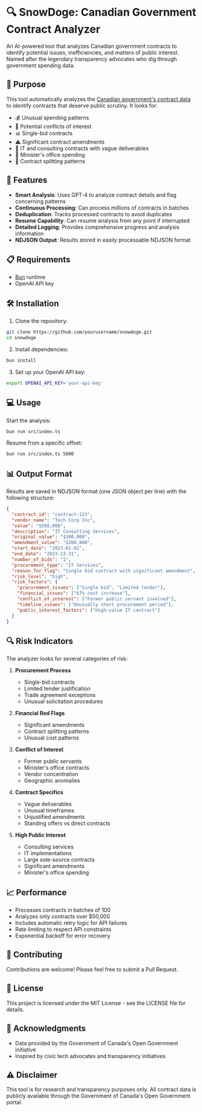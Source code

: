 # 🔍 SnowDoge: Canadian Government Contract Analyzer

An AI-powered tool that analyzes Canadian government contracts to identify potential issues, inefficiencies, and matters of public interest. Named after the legendary transparency advocates who dig through government spending data.

## 🎯 Purpose

This tool automatically analyzes the [Canadian government's contract data](https://open.canada.ca/data/en/dataset/d8f85d91-7dec-4fd1-8055-483b77225d8b) to identify contracts that deserve public scrutiny. It looks for:

- 💰 Unusual spending patterns
- 🤝 Potential conflicts of interest
- 📊 Single-bid contracts
- ⚠️ Significant contract amendments
- 🏢 IT and consulting contracts with vague deliverables
- 👥 Minister's office spending
- 🔄 Contract splitting patterns

## 🚀 Features

- **Smart Analysis**: Uses GPT-4 to analyze contract details and flag concerning patterns
- **Continuous Processing**: Can process millions of contracts in batches
- **Deduplication**: Tracks processed contracts to avoid duplicates
- **Resume Capability**: Can resume analysis from any point if interrupted
- **Detailed Logging**: Provides comprehensive progress and analysis information
- **NDJSON Output**: Results stored in easily processable NDJSON format

## 📋 Requirements

- [Bun](https://bun.sh) runtime
- OpenAI API key

## 🛠️ Installation

1. Clone the repository:
```bash
git clone https://github.com/yourusername/snowdoge.git
cd snowdoge
```

2. Install dependencies:
```bash
bun install
```

3. Set up your OpenAI API key:
```bash
export OPENAI_API_KEY='your-api-key'
```

## 💻 Usage

Start the analysis:
```bash
bun run src/index.ts
```

Resume from a specific offset:
```bash
bun run src/index.ts 5000
```

## 📊 Output Format

Results are saved in NDJSON format (one JSON object per line) with the following structure:

```json
{
  "contract_id": "contract-123",
  "vendor_name": "Tech Corp Inc",
  "value": "$500,000",
  "description": "IT Consulting Services",
  "original_value": "$300,000",
  "amendment_value": "$200,000",
  "start_date": "2023-01-01",
  "end_date": "2023-12-31",
  "number_of_bids": "1",
  "procurement_type": "IT Services",
  "reason_for_flag": "Single bid contract with significant amendment",
  "risk_level": "high",
  "risk_factors": {
    "procurement_issues": ["Single bid", "Limited tender"],
    "financial_issues": ["67% cost increase"],
    "conflict_of_interest": ["Former public servant involved"],
    "timeline_issues": ["Unusually short procurement period"],
    "public_interest_factors": ["High-value IT contract"]
  }
}
```

## 🔍 Risk Indicators

The analyzer looks for several categories of risk:

1. **Procurement Process**
   - Single-bid contracts
   - Limited tender justification
   - Trade agreement exceptions
   - Unusual solicitation procedures

2. **Financial Red Flags**
   - Significant amendments
   - Contract splitting patterns
   - Unusual cost patterns

3. **Conflict of Interest**
   - Former public servants
   - Minister's office contracts
   - Vendor concentration
   - Geographic anomalies

4. **Contract Specifics**
   - Vague deliverables
   - Unusual timeframes
   - Unjustified amendments
   - Standing offers vs direct contracts

5. **High Public Interest**
   - Consulting services
   - IT implementations
   - Large sole-source contracts
   - Significant amendments
   - Minister's office spending

## 📈 Performance

- Processes contracts in batches of 100
- Analyzes only contracts over $50,000
- Includes automatic retry logic for API failures
- Rate limiting to respect API constraints
- Exponential backoff for error recovery

## 🤝 Contributing

Contributions are welcome! Please feel free to submit a Pull Request.

## 📜 License

This project is licensed under the MIT License - see the LICENSE file for details.

## 🙏 Acknowledgments

- Data provided by the Government of Canada's Open Government initiative
- Inspired by civic tech advocates and transparency initiatives

## ⚠️ Disclaimer

This tool is for research and transparency purposes only. All contract data is publicly available through the Government of Canada's Open Government portal. 